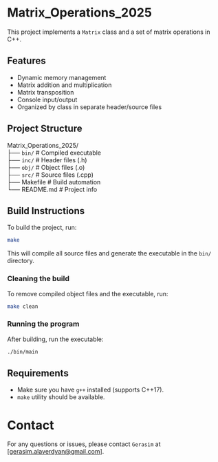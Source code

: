 # Matrix_Operations_2025

This project implements a `Matrix` class and a set of matrix operations in C++.

## Features

- Dynamic memory management
- Matrix addition and multiplication
- Matrix transposition
- Console input/output
- Organized by class in separate header/source files

## Project Structure

Matrix_Operations_2025/  
├── `bin/`	 # Compiled executable  
├── `inc/`       # Header files (.h)  
├── `obj/`       # Object files (.o)  
├── `src/`       # Source files (.cpp)  
├── Makefile     # Build automation  
└── README.md    # Project info  

## Build Instructions

To build the project, run:

```bash
make
```

This will compile all source files and generate the executable in the `bin/` directory.

### Cleaning the build

To remove compiled object files and the executable, run:

```bash
make clean
```

### Running the program
After building, run the executable:

```bash
./bin/main
```

## Requirements

- Make sure you have `g++` installed (supports C++17).
- `make` utility should be available.

# Contact
For any questions or issues, please contact `Gerasim` at [gerasim.alaverdyan@gmail.com].

